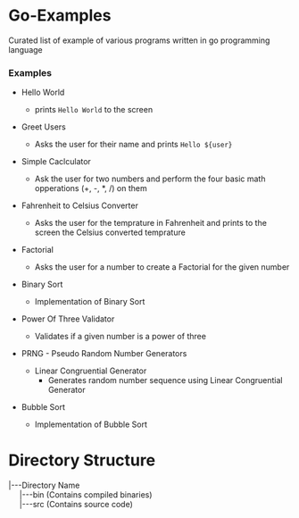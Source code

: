 # Go-Examples
Curated list of example of various programs written in go programming language

### Examples
- Hello World
    - prints `Hello World` to the screen

- Greet Users
    - Asks the user for their name and prints `Hello ${user}`

- Simple Caclculator
    - Ask the user for two numbers and perform the four basic math opperations (+, -, *, /) on them

- Fahrenheit to Celsius Converter
    - Asks the user for the temprature in Fahrenheit and prints to the screen the Celsius converted temprature

- Factorial
    - Asks the user for a number to create a Factorial for the given number

- Binary Sort
    - Implementation of Binary Sort 

- Power Of Three Validator
    - Validates if a given number is a power of three

- PRNG - Pseudo Random Number Generators  
    - Linear Congruential Generator  
        - Generates random number sequence using Linear Congruential Generator  
  
- Bubble Sort
  - Implementation of Bubble Sort 


# Directory Structure
|---Directory Name  
&nbsp;&nbsp;&nbsp;&nbsp; |---bin (Contains compiled binaries)  
&nbsp;&nbsp;&nbsp;&nbsp; |---src (Contains source code)  

